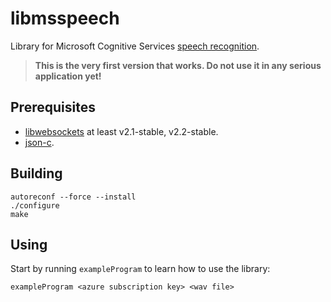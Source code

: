 # libmsspeech
Library for Microsoft Cognitive Services [speech recognition](https://docs.microsoft.com/en-us/azure/cognitive-services/speech/home).

> __This is the very first version that works. Do not use it in any serious application yet!__

## Prerequisites
* [libwebsockets](https://libwebsockets.org) at least v2.1-stable, v2.2-stable.
* [json-c](https://github.com/json-c/json-c).

## Building
```
autoreconf --force --install
./configure
make
```

## Using
Start by running `exampleProgram` to learn how to use the library:
```
exampleProgram <azure subscription key> <wav file>
```

